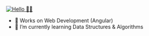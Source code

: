 [![Hello 👋🏻](https://img.techpowerup.org/200725/web-1920-1-2x.jpg)](https://www.linkedin.com/in/ashishsharma22/)

- 🔭 Works on Web Development (Angular)
- 🌱 I’m currently learning Data Structures & Algorithms
